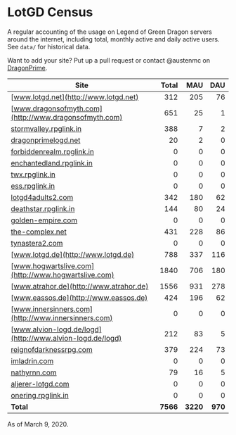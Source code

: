 # LotGD Census
A regular accounting of the usage on Legend of Green Dragon servers around the internet, including total, monthly active and daily active users. See `data/` for historical data.

Want to add your site? Put up a pull request or contact @austenmc on [DragonPrime](http://dragonprime.net).


Site | Total | MAU | DAU
--- | ---:| ---:| ---:
[www.lotgd.net](http://www.lotgd.net)|312|205|76
[www.dragonsofmyth.com](http://www.dragonsofmyth.com)|651|25|1
[stormvalley.rpglink.in](http://stormvalley.rpglink.in)|388|7|2
[dragonprimelogd.net](http://dragonprimelogd.net)|20|2|0
[forbiddenrealm.rpglink.in](http://forbiddenrealm.rpglink.in)|0|0|0
[enchantedland.rpglink.in](http://enchantedland.rpglink.in)|0|0|0
[twx.rpglink.in](http://twx.rpglink.in)|0|0|0
[ess.rpglink.in](http://ess.rpglink.in)|0|0|0
[lotgd4adults2.com](http://lotgd4adults2.com)|342|180|62
[deathstar.rpglink.in](http://deathstar.rpglink.in)|144|80|24
[golden-empire.com](http://golden-empire.com)|0|0|0
[the-complex.net](http://the-complex.net)|431|228|86
[tynastera2.com](http://tynastera2.com)|0|0|0
[www.lotgd.de](http://www.lotgd.de)|788|337|116
[www.hogwartslive.com](http://www.hogwartslive.com)|1840|706|180
[www.atrahor.de](http://www.atrahor.de)|1556|931|278
[www.eassos.de](http://www.eassos.de)|424|196|62
[www.innersinners.com](http://www.innersinners.com)|0|0|0
[www.alvion-logd.de/logd](http://www.alvion-logd.de/logd)|212|83|5
[reignofdarknessrpg.com](http://reignofdarknessrpg.com)|379|224|73
[imladrin.com](http://imladrin.com)|0|0|0
[nathyrnn.com](http://nathyrnn.com)|79|16|5
[aljerer-lotgd.com](http://aljerer-lotgd.com)|0|0|0
[onering.rpglink.in](http://onering.rpglink.in)|0|0|0
**Total**|**7566**|**3220**|**970**

As of March 9, 2020.
